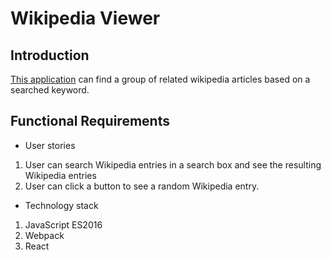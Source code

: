 # Wikipedia Viewer

## Introduction
<a href="https://vladimirtyalo.github.io/VikipediaViewer/" target="_blank">This application</a> can find a group of related wikipedia articles based on a searched keyword.

## Functional Requirements
+ User stories
 1. User can search Wikipedia entries in a search box and see the resulting Wikipedia entries
 2. User can click a button to see a random Wikipedia entry.
+ Technology stack
 1. JavaScript ES2016
 2. Webpack
 3. React

